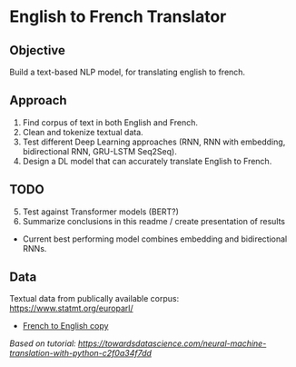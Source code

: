 # English to French Translator
## Objective
Build a text-based NLP model, for translating english to french.

## Approach
1. Find corpus of text in both English and French.
2. Clean and tokenize textual data.
3. Test different Deep Learning approaches (RNN, RNN with embedding, bidirectional RNN, GRU-LSTM Seq2Seq).
4. Design a DL model that can accurately translate English to French.

## TODO
5. Test against Transformer models (BERT?)
6. Summarize conclusions in this readme / create presentation of results
* Current best performing model combines embedding and bidirectional RNNs.

## Data
Textual data from publically available corpus: https://www.statmt.org/europarl/
* [French to English copy](https://www.statmt.org/europarl/v7/fr-en.tgz)

_Based on tutorial: https://towardsdatascience.com/neural-machine-translation-with-python-c2f0a34f7dd_
